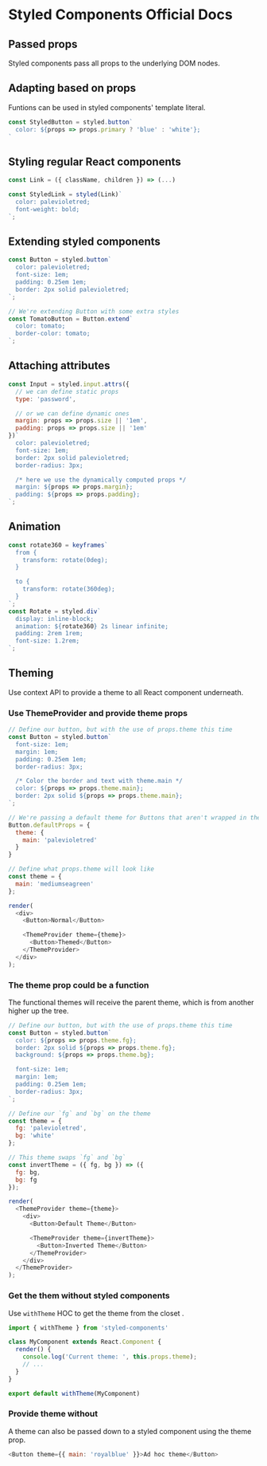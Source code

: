 # Styled Components Official Docs

## Passed props

Styled components pass all props to the underlying DOM nodes.

## Adapting based on props

Funtions can be used in styled components' template literal.

```javascript
const StyledButton = styled.button`
  color: ${props => props.primary ? 'blue' : 'white'};
`
```

## Styling regular React components

```javascript
const Link = ({ className, children }) => (...)

const StyledLink = styled(Link)`
  color: palevioletred;
  font-weight: bold;
`;

```

## Extending styled components

```javascript
const Button = styled.button`
  color: palevioletred;
  font-size: 1em;
  padding: 0.25em 1em;
  border: 2px solid palevioletred;
`;

// We're extending Button with some extra styles
const TomatoButton = Button.extend`
  color: tomato;
  border-color: tomato;
`;
```

## Attaching attributes

```javascript
const Input = styled.input.attrs({
  // we can define static props
  type: 'password',

  // or we can define dynamic ones
  margin: props => props.size || '1em',
  padding: props => props.size || '1em'
})`
  color: palevioletred;
  font-size: 1em;
  border: 2px solid palevioletred;
  border-radius: 3px;

  /* here we use the dynamically computed props */
  margin: ${props => props.margin};
  padding: ${props => props.padding};
`;
```

## Animation

```javascript
const rotate360 = keyframes`
  from {
    transform: rotate(0deg);
  }

  to {
    transform: rotate(360deg);
  }
`;
const Rotate = styled.div`
  display: inline-block;
  animation: ${rotate360} 2s linear infinite;
  padding: 2rem 1rem;
  font-size: 1.2rem;
`;
```

## Theming

Use context API to provide a theme to all React component underneath.

### Use ThemeProvider and provide theme props

```javascript
// Define our button, but with the use of props.theme this time
const Button = styled.button`
  font-size: 1em;
  margin: 1em;
  padding: 0.25em 1em;
  border-radius: 3px;

  /* Color the border and text with theme.main */
  color: ${props => props.theme.main};
  border: 2px solid ${props => props.theme.main};
`;

// We're passing a default theme for Buttons that aren't wrapped in the ThemeProvider
Button.defaultProps = {
  theme: {
    main: 'palevioletred'
  }
}

// Define what props.theme will look like
const theme = {
  main: 'mediumseagreen'
};

render(
  <div>
    <Button>Normal</Button>

    <ThemeProvider theme={theme}>
      <Button>Themed</Button>
    </ThemeProvider>
  </div>
);
```

### The theme prop could be a function

The functional themes will receive the parent theme, which is from another <ThemeProvider> higher up the tree.

```javascript
// Define our button, but with the use of props.theme this time
const Button = styled.button`
  color: ${props => props.theme.fg};
  border: 2px solid ${props => props.theme.fg};
  background: ${props => props.theme.bg};

  font-size: 1em;
  margin: 1em;
  padding: 0.25em 1em;
  border-radius: 3px;
`;

// Define our `fg` and `bg` on the theme
const theme = {
  fg: 'palevioletred',
  bg: 'white'
};

// This theme swaps `fg` and `bg`
const invertTheme = ({ fg, bg }) => ({
  fg: bg,
  bg: fg
});

render(
  <ThemeProvider theme={theme}>
    <div>
      <Button>Default Theme</Button>

      <ThemeProvider theme={invertTheme}>
        <Button>Inverted Theme</Button>
      </ThemeProvider>
    </div>
  </ThemeProvider>
);
```

### Get the them without styled components

Use `withTheme` HOC to get the theme from the closet <ThemeProvider>.

```javascript
import { withTheme } from 'styled-components'

class MyComponent extends React.Component {
  render() {
    console.log('Current theme: ', this.props.theme);
    // ...
  }
}

export default withTheme(MyComponent)
```

### Provide theme without <ThemeProvider>

A theme can also be passed down to a styled component using the theme prop.

```javascript
<Button theme={{ main: 'royalblue' }}>Ad hoc theme</Button>
```
